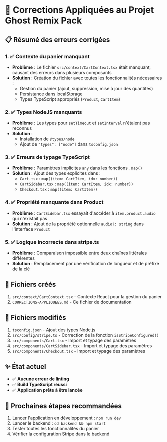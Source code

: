 # 🔧 Corrections Appliquées au Projet Ghost Remix Pack

## 📋 Résumé des erreurs corrigées

### 1. ✅ **Contexte du panier manquant**
- **Problème** : Le fichier `src/context/CartContext.tsx` était manquant, causant des erreurs dans plusieurs composants
- **Solution** : Création du fichier avec toutes les fonctionnalités nécessaires :
  - Gestion du panier (ajout, suppression, mise à jour des quantités)
  - Persistance dans localStorage
  - Types TypeScript appropriés (`Product`, `CartItem`)

### 2. ✅ **Types NodeJS manquants**
- **Problème** : Les types pour `setTimeout` et `setInterval` n'étaient pas reconnus
- **Solution** : 
  - Installation de `@types/node`
  - Ajout de `"types": ["node"]` dans `tsconfig.json`

### 3. ✅ **Erreurs de typage TypeScript**
- **Problème** : Paramètres implicites `any` dans les fonctions `.map()`
- **Solution** : Ajout des types explicites dans :
  - `Cart.tsx` : `map((item: CartItem, idx: number))`
  - `CartSidebar.tsx` : `map((item: CartItem, idx: number))`
  - `Checkout.tsx` : `map((item: CartItem))`

### 4. ✅ **Propriété manquante dans Product**
- **Problème** : `CartSidebar.tsx` essayait d'accéder à `item.product.audio` qui n'existait pas
- **Solution** : Ajout de la propriété optionnelle `audio?: string` dans l'interface `Product`

### 5. ✅ **Logique incorrecte dans stripe.ts**
- **Problème** : Comparaison impossible entre deux chaînes littérales différentes
- **Solution** : Remplacement par une vérification de longueur et de préfixe de la clé

## 📁 Fichiers créés
1. `src/context/CartContext.tsx` - Contexte React pour la gestion du panier
2. `CORRECTIONS-APPLIQUEES.md` - Ce fichier de documentation

## 📝 Fichiers modifiés
1. `tsconfig.json` - Ajout des types Node.js
2. `src/config/stripe.ts` - Correction de la fonction `isStripeConfigured()`
3. `src/components/Cart.tsx` - Import et typage des paramètres
4. `src/components/CartSidebar.tsx` - Import et typage des paramètres
5. `src/components/Checkout.tsx` - Import et typage des paramètres

## ✨ État actuel
- ✅ **Aucune erreur de linting**
- ✅ **Build TypeScript réussi**
- ✅ **Application prête à être lancée**

## 🚀 Prochaines étapes recommandées
1. Lancer l'application en développement : `npm run dev`
2. Lancer le backend : `cd backend && npm start`
3. Tester toutes les fonctionnalités du panier
4. Vérifier la configuration Stripe dans le backend
